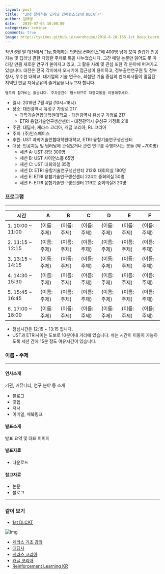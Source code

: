 ```yaml
---
layout: post
title:  "2nd 함께하는 딥러닝 컨퍼런스(2nd DLCAT)"
author: 김태영
date:   2019-07-04 10:00:00
categories: seminar
comments: true
image: http://tykimos.github.io/warehouse/2018-6-28-ISS_1st_Deep_Learning_Conference_All_Together_DLCAT_title1.png
---
```

작년 6월 말 대전에서 ["1st 함께하는 딥러닝 컨퍼런스"](https://tykimos.github.io/2018/06/28/ISS_1st_Deep_Learning_Conference_All_Together/)에 400명 넘게 모여 즐겁게 인공지능 및 딥러닝 관한 다양한 주제로 톡을 나누었습니다. 그간 매일 논문만 읽어도 못 따라갈 만큼 새로운 연구가 쏟아지고 있고, 그 활용 사례 및 관심 또한 각 분야에 퍼져가고 있습니다. 대전은 전국 각지에서 오시기에 접근성이 용이하고, 정부출연연구원 및 정부청사, 우수한 대학교, 대기업의 기술 연구소, 최첨단 기술 중심의 벤처회사들이 밀집된 지역인 만큼 지식공유의 즐거움을 나누고자 합니다. 

    별도의 참가비는 없습니다. 주차공간이 협소하므로 대중교통을 이용해주세요.

* 일시: 2019년 7월 4일 (10시~18시)
* 장소: 대전광역시 유성구 가정로 217 
    * 과학기술연합대학원대학교 - 대전광역시 유성구 가정로 217 
    * ETRI 융합기술연구생산센터 - 대전광역시 유성구 가정로 218 
* 주관: 대딥사, 케라스 코리아, 캐글 코리아, RL 코리아
* 주최: (주)인스페이스
* 후원: UST 과학기술연합대학원대학교, ETRI 융합기술연구생산센터
* 대상: 인공지능 및 딥러닝에 관심있거나 관련 연구를 수행하시는 분들 (약 ~700명)
    * 세션 A: UST 강당 300명
    * 세션 B: UST 사이언스홀 65명
    * 세션 C: UST 대회의실 35명
    * 세션 D: ETRI 융합기술연구생산센터 212호 대회의실 180명
    * 세션 E: ETRI 융합기술연구생산센터 224호 중회의실 50명
    * 세션 F: ETRI 융합기술연구생산센터 219호 중회의실3 20명

### 프로그램
---

|시간|A|B|C|D|E|F|
|-|-|-|-|-|-|-|
|1. 10:00 ~ 11:00|(이름:주제)|(이름:주제)|(이름:주제)|(이름:주제)|(이름:주제)|(이름:주제)|
|2. 11:15 ~ 12:15|(이름:주제)|(이름:주제)|(이름:주제)|(이름:주제)|(이름:주제)|(이름:주제)|
|3. 13:15 ~ 14:15|(이름:주제)|(이름:주제)|(이름:주제)|(이름:주제)|(이름:주제)|(이름:주제)|
|4. 14:30 ~ 15:30|(이름:주제)|(이름:주제)|(이름:주제)|(이름:주제)|(이름:주제)|(이름:주제)|
|5. 15:45 ~ 16:45|(이름:주제)|(이름:주제)|(이름:주제)|(이름:주제)|(이름:주제)|(이름:주제)|
|6. 17:00 ~ 18:00|(이름:주제)|(이름:주제)|(이름:주제)|(이름:주제)|(이름:주제)|(이름:주제)|

* 점심시간은 12:15 ~ 13:15 입니다.
* UST과 ETRI사이는 도보로 10분이내 거리에 있습니다. 쉬는 시간이 이동이 가능하도록 세션 간에 15분 정도 여유시간이 있습니다.

### 이름 - 주제
---

#### 연사소개
기관, 커뮤니티, 연구 분야 등 소개

* 블로그
* 깃헙
* 저서
* 이메일, 페북링크

#### 발표소개
발표 요약 및 대표 이미지

#### 발표자료
* 다운로드

#### 참고자료
* 논문
* 블로그

---
### 같이 보기

* [1st DLCAT](https://tykimos.github.io/2018/06/28/ISS_1st_Deep_Learning_Conference_All_Together/)

![img](http://tykimos.github.io/warehouse/2018-6-28-ISS_1st_Deep_Learning_Conference_All_Together_DLCAT_title1.png)

* [케라스 기초 강좌](https://tykimos.github.io/lecture/)
* [대딥사](https://www.facebook.com/groups/ddeeps/?ref=bookmarks)
* [케라스 코리아](https://www.facebook.com/groups/KerasKorea/)
* [캐글 코리아](https://www.facebook.com/groups/KaggleKoreaOpenGroup/)
* [Reinforcement Learning KR](https://www.facebook.com/groups/ReinforcementLearningKR/)